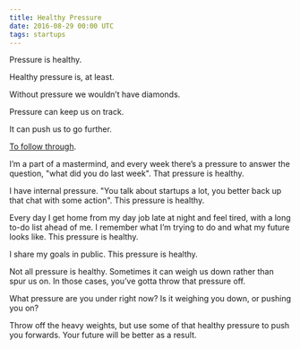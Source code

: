 ```yaml
---
title: Healthy Pressure
date: 2016-08-29 00:00 UTC
tags: startups
---
```


Pressure is healthy.

Healthy pressure is, at least.

Without pressure we wouldn’t have diamonds.

Pressure can keep us on track.

It can push us to go further.

[To follow through](https://medium.com/the-mission/a-breakthrough-is-nothing-without-the-followthrough-87021be7f9b5#.xb7cplqvi).

I’m a part of a mastermind, and every week there’s a pressure to answer the question, "what did you do last week". That pressure is healthy.

I have internal pressure. "You talk about startups a lot, you better back up that chat with some action". This pressure is healthy.

Every day I get home from my day job late at night and feel tired, with a long to-do list ahead of me. I remember what I’m trying to do and what my future looks like. This pressure is healthy.

I share my goals in public. This pressure is healthy.

Not all pressure is healthy. Sometimes it can weigh us down rather than spur us on. In those cases, you’ve gotta throw that pressure off.

What pressure are you under right now? Is it weighing you down, or pushing you on?

Throw off the heavy weights, but use some of that healthy pressure to push you forwards. Your future will be better as a result.


